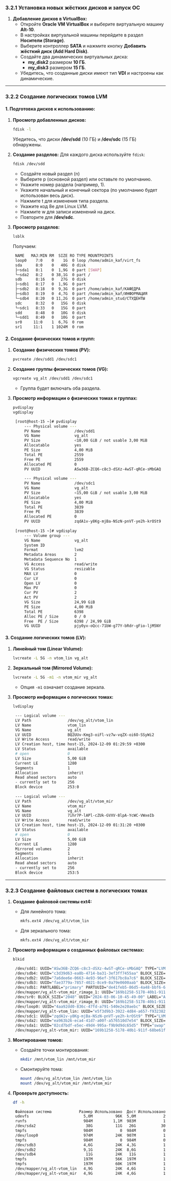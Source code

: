 ### 3.2.1 Установка новых жёстких дисков и запуск ОС

1. **Добавление дисков в VirtualBox:**
   - Откройте **Oracle VM VirtualBox** и выберите виртуальную машину **Alt-10**.
   - В настройках виртуальной машины перейдите в раздел **Носители (Storage)**.
   - Выберите контроллер **SATA** и нажмите кнопку **Добавить жёсткий диск (Add Hard Disk)**.
   - Создайте два динамических виртуальных диска:
     - **my_disk2** размером **10 ГБ**.
     - **my_disk3** размером **15 ГБ**.
   - Убедитесь, что созданные диски имеют тип **VDI** и настроены как динамические.

---

### 3.2.2 Создание логических томов LVM

#### 1. Подготовка дисков к использованию:
1. **Просмотр добавленных дисков:**
   ```bash
   fdisk -l
   ```
   Убедитесь, что диски **/dev/sdd** (10 ГБ) и **/dev/sdc** (15 ГБ) обнаружены.

2. **Создание разделов:**
   Для каждого диска используйте `fdisk`:
   ```bash
   fdisk /dev/sdd
   ```
   - Создайте новый раздел (n)
   - Выберите p (основной раздел) или оставьте по умолчанию.
   - Укажите номер раздела (например, 1).
   - Укажите начальный и конечный сектора (по умолчанию будет использован весь диск).
   - Нажмите t для изменения типа раздела.
   - Укажите код 8e для Linux LVM.
   - Нажмите w для записи изменений на диск.
   - Повторите для **/dev/sdc**.

3. **Просмотр разделов:**
   ```bash
   lsblk
   ```

   Получаем:

   ```bash
    NAME   MAJ:MIN RM  SIZE RO TYPE MOUNTPOINTS
    loop0    7:0    0    1G  0 loop /home/admin_kaf/virt_fs
    sda      8:0    0   40G  0 disk 
    ├─sda1   8:1    0  1,9G  0 part [SWAP]
    └─sda2   8:2    0 38,1G  0 part /
    sdb      8:16   0   27G  0 disk 
    ├─sdb1   8:17   0  1,9G  0 part 
    ├─sdb2   8:18   0  9,3G  0 part /home/admin_kaf/КАФЕДРА
    ├─sdb3   8:19   0  4,7G  0 part /home/admin_kaf/ИНФОРМАЦИЯ
    └─sdb4   8:20   0 11,2G  0 part /home/admin_stud/СТУДЕНТЫ
    sdc      8:32   0   15G  0 disk 
    └─sdc1   8:33   0   15G  0 part 
    sdd      8:48   0   10G  0 disk 
    └─sdd1   8:49   0   10G  0 part 
    sr0     11:0    1  6,7G  0 rom  
    sr1     11:1    1 1024M  0 rom 
    ```

#### 2. Создание физических томов и групп:
1. **Создание физических томов (PV):**
   ```bash
   pvcreate /dev/sdd1 /dev/sdc1
   ```

2. **Создание группы физических томов (VG):**
   ```bash
   vgcreate vg_alt /dev/sdd1 /dev/sdc1
   ```
   - Группа будет включать оба раздела.

3. **Просмотр информации о физических томах и группах:**
   ```bash
   pvdisplay
   vgdisplay
   ```

   ```bash
    [root@host-15 ~]# pvdisplay
        --- Physical volume ---
        PV Name               /dev/sdd1
        VG Name               vg_alt
        PV Size               <10,00 GiB / not usable 3,00 MiB
        Allocatable           yes 
        PE Size               4,00 MiB
        Total PE              2559
        Free PE               2559
        Allocated PE          0
        PV UUID               ASw36B-ZCQ6-c8c3-dSXz-4wST-qRCe-sMbGAQ
        
        --- Physical volume ---
        PV Name               /dev/sdc1
        VG Name               vg_alt
        PV Size               <15,00 GiB / not usable 3,00 MiB
        Allocatable           yes 
        PE Size               4,00 MiB
        Total PE              3839
        Free PE               3839
        Allocated PE          0
        PV UUID               zqdA1v-y8Kg-mjBa-NSzN-pnVT-ye2h-krOSt9
        
    [root@host-15 ~]# vgdisplay
        --- Volume group ---
        VG Name               vg_alt
        System ID             
        Format                lvm2
        Metadata Areas        2
        Metadata Sequence No  1
        VG Access             read/write
        VG Status             resizable
        MAX LV                0
        Cur LV                0
        Open LV               0
        Max PV                0
        Cur PV                2
        Act PV                2
        VG Size               24,99 GiB
        PE Size               4,00 MiB
        Total PE              6398
        Alloc PE / Size       0 / 0   
        Free  PE / Size       6398 / 24,99 GiB
        VG UUID               pjy0yx-oQcc-71bW-g77Y-bRdr-gFio-ljM5NY
   ```

#### 3. Создание логических томов (LV):
1. **Линейный том (Linear Volume):**
   ```bash
   lvcreate -L 5G -n vtom_lin vg_alt
   ```

2. **Зеркальный том (Mirrored Volume):**
   ```bash
   lvcreate -L 5G -m1 -n vtom_mir vg_alt
   ```
   - Опция `-m1` означает создание зеркала.

3. **Просмотр информации о логических томах:**
   ```bash
   lvdisplay
   ```

   ```bash
    --- Logical volume ---
    LV Path                /dev/vg_alt/vtom_lin
    LV Name                vtom_lin
    VG Name                vg_alt
    LV UUID                BQ2UUv-Kmg3-oiFl-vz7w-vqZX-oi6O-SSyWi2
    LV Write Access        read/write
    LV Creation host, time host-15, 2024-12-09 01:29:59 +0300
    LV Status              available
    # open                 0
    LV Size                5,00 GiB
    Current LE             1280
    Segments               1
    Allocation             inherit
    Read ahead sectors     auto
    - currently set to     256
    Block device           253:0
    
    --- Logical volume ---
    LV Path                /dev/vg_alt/vtom_mir
    LV Name                vtom_mir
    VG Name                vg_alt
    LV UUID                7ihr7P-lAPl-cZUk-GVXV-8lpA-YcWC-VWxeIb
    LV Write Access        read/write
    LV Creation host, time host-15, 2024-12-09 01:31:20 +0300
    LV Status              available
    # open                 0
    LV Size                5,00 GiB
    Current LE             1280
    Mirrored volumes       2
    Segments               1
    Allocation             inherit
    Read ahead sectors     auto
    - currently set to     256
    Block device           253:5
   ```

---

### 3.2.3 Создание файловых систем в логических томах

1. **Создание файловой системы ext4:**
   - Для линейного тома:
     ```bash
     mkfs.ext4 /dev/vg_alt/vtom_lin
     ```
   - Для зеркального тома:
     ```bash
     mkfs.ext4 /dev/vg_alt/vtom_mir
     ```

2. **Просмотр информации о созданных файловых системах:**
   ```bash
   blkid
   ```

   ```bash
    /dev/sdd1: UUID="ASw36B-ZCQ6-c8c3-dSXz-4wST-qRCe-sMbGAQ" TYPE="LVM2_member" PARTUUID="41773bb1-01"
    /dev/sdb4: UUID="c3d39d63-ea8b-4714-ba31-3ef3ff7455aa" BLOCK_SIZE="4096" TYPE="ext4" PARTLABEL="primary" PARTUUID="2a227e20-e012-488a-a523-b8c73d52bae6"
    /dev/sdb2: UUID="7a6dee6e-0663-4e93-96ef-3f617bc8a7c6" BLOCK_SIZE="4096" TYPE="ext4" PARTLABEL="primary" PARTUUID="eced2400-a16c-4a51-87ce-16e9d21cd28b"
    /dev/sdb3: UUID="fae3779a-7857-4021-8ce9-0a79e0600aab" BLOCK_SIZE="4096" TYPE="ext4" PARTLABEL="primary" PARTUUID="7223faef-001c-4204-b0d9-268a67e6af26"
    /dev/sdb1: PARTLABEL="primary" PARTUUID="de41feb5-86d5-4a48-bbf6-643929247748"
    /dev/mapper/vg_alt-vtom_mir_rimage_1: UUID="169b1258-5178-40b1-911f-68be61fba582" BLOCK_SIZE="4096" TYPE="ext4"
    /dev/sr0: BLOCK_SIZE="2048" UUID="2024-03-06-10-45-49-00" LABEL="ALT Workstation 10.2 x86_64" TYPE="iso9660" PTTYPE="PMBR"
    /dev/mapper/vg_alt-vtom_mir_rimage_0: UUID="169b1258-5178-40b1-911f-68be61fba582" BLOCK_SIZE="4096" TYPE="ext4"
    /dev/loop0: UUID="4aa92dd0-836c-47fd-a791-540e2e20aebc" BLOCK_SIZE="4096" TYPE="ext4"
    /dev/mapper/vg_alt-vtom_lin: UUID="e5f3d9b3-3922-4d84-a657-f93238226143" BLOCK_SIZE="4096" TYPE="ext4"
    /dev/sdc1: UUID="zqdA1v-y8Kg-mjBa-NSzN-pnVT-ye2h-krOSt9" TYPE="LVM2_member" PARTUUID="0ed6b618-01"
    /dev/sda2: UUID="ea963b26-eca4-41d7-a00f-a576510d7e54" BLOCK_SIZE="4096" TYPE="ext4"
    /dev/sda1: UUID="02cd7bdf-e5ec-49d4-995a-f9b9d9dc65d5" TYPE="swap"
    /dev/mapper/vg_alt-vtom_mir: UUID="169b1258-5178-40b1-911f-68be61fba582" BLOCK_SIZE="4096" TYPE="ext4"
   ```

3. **Монтирование томов:**
   - Создайте точки монтирования:
     ```bash
     mkdir /mnt/vtom_lin /mnt/vtom_mir
     ```
   - Смонтируйте тома:
     ```bash
     mount /dev/vg_alt/vtom_lin /mnt/vtom_lin
     mount /dev/vg_alt/vtom_mir /mnt/vtom_mir
     ```

4. **Проверьте доступность:**
   ```bash
   df -h
   ```

   ```bash
    Файловая система            Размер Использовано  Дост Использовано% Cмонтировано в
    udevfs                        5,0M          96K  5,0M            2% /dev
    runfs                         984M         1,1M  983M            1% /run
    /dev/sda2                      38G          11G   26G           30% /
    tmpfs                         984M            0  984M            0% /dev/shm
    /dev/loop0                    974M          24K  907M            1% /home/admin_kaf/virt_fs
    tmpfs                         984M            0  984M            0% /tmp
    /dev/sdb3                     4,6G          24K  4,3G            1% /home/admin_kaf/ИНФОРМАЦИЯ
    /dev/sdb2                     9,1G          24K  8,6G            1% /home/admin_kaf/КАФЕДРА
    /dev/sdb4                      11G          24K   11G            1% /home/admin_stud/СТУДЕНТЫ
    tmpfs                         197M          56K  197M            1% /run/user/0
    tmpfs                         197M          60K  197M            1% /run/user/500
    /dev/mapper/vg_alt-vtom_lin   4,9G          24K  4,6G            1% /mnt/vtom_lin
    /dev/mapper/vg_alt-vtom_mir   4,9G          24K  4,6G            1% /mnt/vtom_mir
   ```